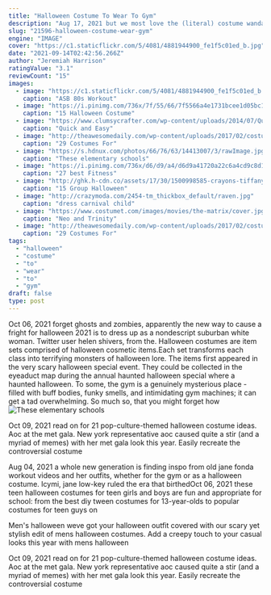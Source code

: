 ```yaml
---
title: "Halloween Costume To Wear To Gym"
description: "Aug 17, 2021 but we most love the (literal) costume wanda sported in the mega-meta halloween episode, which gave her and the fam a chance to wear gear closely based on their original"
slug: "21596-halloween-costume-wear-gym"
engine: "IMAGE"
cover: "https://c1.staticflickr.com/5/4081/4881944900_fe1f5c01ed_b.jpg"
date: "2021-09-14T02:42:56.266Z"
author: "Jeremiah Harrison"
ratingValue: "3.1"
reviewCount: "15"
images:
  - image: "https://c1.staticflickr.com/5/4081/4881944900_fe1f5c01ed_b.jpg"
    caption: "ASB 80s Workout"
  - image: "https://i.pinimg.com/736x/7f/55/66/7f5566a4e1731bcee1d05bc15b2a50ff.jpg"
    caption: "15 Halloween Costume"
  - image: "https://www.clumsycrafter.com/wp-content/uploads/2014/07/Quick-and-Easy-DIY-Cow-Costume-perfect-for-Chickfila-Cow-appreciation-day-.jpg"
    caption: "Quick and Easy"
  - image: "http://theawesomedaily.com/wp-content/uploads/2017/02/costumes-for-cats-27-1.jpg"
    caption: "29 Costumes For"
  - image: "https://s.hdnux.com/photos/66/76/63/14413007/3/rawImage.jpg"
    caption: "These elementary schools"
  - image: "https://i.pinimg.com/736x/d6/d9/a4/d6d9a41720a22c6a4cd9c8d15610bd5c--pride-week-homecoming-outfits.jpg"
    caption: "27 best Fitness"
  - image: "http://ghk.h-cdn.co/assets/17/30/1500998585-crayons-tiffanyhoward.jpg"
    caption: "15 Group Halloween"
  - image: "http://crazymoda.com/2454-tm_thickbox_default/raven.jpg"
    caption: "dress carnival child"
  - image: "https://www.costumet.com/images/movies/the-matrix/cover.jpg"
    caption: "Neo and Trinity"
  - image: "http://theawesomedaily.com/wp-content/uploads/2017/02/costumes-for-cats-7-1.png"
    caption: "29 Costumes For"
tags:
  - "halloween"
  - "costume"
  - "to"
  - "wear"
  - "to"
  - "gym"
draft: false
type: post
---
```


Oct 06, 2021 forget ghosts and zombies, apparently the new way to cause a fright for halloween 2021 is to dress up as a nondescript suburban white woman. Twitter user helen shivers, from the. Halloween costumes are item sets comprised of halloween cosmetic items.Each set transforms each class into terrifying monsters of halloween lore. The items first appeared in the very scary halloween special event. They could be collected in the eyeaduct map during the annual haunted halloween special where a haunted halloween. To some, the gym is a genuinely mysterious place - filled with buff bodies, funky smells, and intimidating gym machines; it can get a tad overwhelming. So much so, that you might forget how
![These elementary schools](https://s.hdnux.com/photos/66/76/63/14413007/3/rawImage.jpg "These elementary schools")

Oct 09, 2021 read on for 21 pop-culture-themed halloween costume ideas. Aoc at the met gala. New york representative aoc caused quite a stir (and a myriad of memes) with her met gala look this year. Easily recreate the controversial costume
<!--inArticleAds-->

<!--galleryOne-->

Aug 04, 2021 a whole new generation is finding inspo from old jane fonda workout videos and her outfits, whether for the gym or as a halloween costume. Icymi, jane low-key ruled the era that birthedOct 06, 2021 these teen halloween costumes for teen girls and boys are fun and appropriate for school: from the best diy tween costumes for 13-year-olds to popular costumes for teen guys on
<!--inArticleAds-->

<!--galleryTwo-->

Men's halloween weve got your halloween outfit covered with our scary yet stylish edit of mens halloween costumes. Add a creepy touch to your casual looks this year with mens halloween
<!--galleryThree-->

Oct 09, 2021 read on for 21 pop-culture-themed halloween costume ideas. Aoc at the met gala. New york representative aoc caused quite a stir (and a myriad of memes) with her met gala look this year. Easily recreate the controversial costume